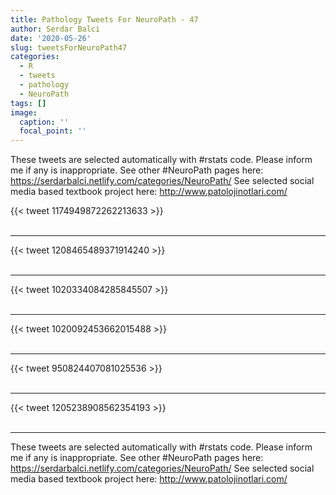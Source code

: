 ```yaml
---
title: Pathology Tweets For NeuroPath - 47
author: Serdar Balci
date: '2020-05-26'
slug: tweetsForNeuroPath47
categories:
  - R
  - tweets
  - pathology
  - NeuroPath
tags: []
image:
  caption: ''
  focal_point: ''
---
```



These tweets are selected automatically with #rstats code. Please inform me if any is inappropriate.
See other #NeuroPath pages here: https://serdarbalci.netlify.com/categories/NeuroPath/ 
See selected social media based textbook project here: http://www.patolojinotlari.com/

{{< tweet 1174949872262213633 >}}
<br>
<br>
<hr>
{{< tweet 1208465489371914240 >}}
<br>
<br>
<hr>
{{< tweet 1020334084285845507 >}}
<br>
<br>
<hr>
{{< tweet 1020092453662015488 >}}
<br>
<br>
<hr>
{{< tweet 950824407081025536 >}}
<br>
<br>
<hr>
{{< tweet 1205238908562354193 >}}
<br>
<br>
<hr>


These tweets are selected automatically with #rstats code. Please inform me if any is inappropriate.
See other #NeuroPath pages here: https://serdarbalci.netlify.com/categories/NeuroPath/ 
See selected social media based textbook project here: http://www.patolojinotlari.com/
